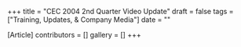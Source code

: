 +++
title = "CEC 2004 2nd Quarter Video Update"
draft = false
tags = ["Training, Updates, & Company Media"]
date = ""

[Article]
contributors = []
gallery = []
+++